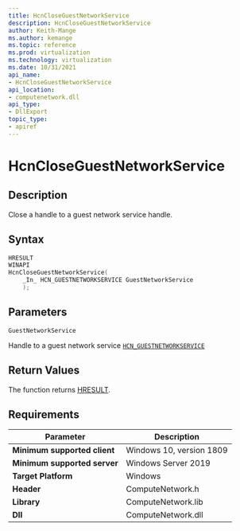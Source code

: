 ```yaml
---
title: HcnCloseGuestNetworkService
description: HcnCloseGuestNetworkService
author: Keith-Mange
ms.author: kemange
ms.topic: reference
ms.prod: virtualization
ms.technology: virtualization
ms.date: 10/31/2021
api_name:
- HcnCloseGuestNetworkService
api_location:
- computenetwork.dll
api_type:
- DllExport
topic_type:
- apiref
---
```

# HcnCloseGuestNetworkService

## Description

Close a handle to a guest network service handle.

## Syntax

```cpp
HRESULT
WINAPI
HcnCloseGuestNetworkService(
    _In_ HCN_GUESTNETWORKSERVICE GuestNetworkService
    );```

## Parameters

`GuestNetworkService`

Handle to a guest network service [`HCN_GUESTNETWORKSERVICE`](./HCN_GUESTNETWORKSERVICE.md)

## Return Values

The function returns [HRESULT](./HCNHResult.md).

## Requirements

|Parameter|Description|
|---|---|
| **Minimum supported client** | Windows 10, version 1809 |
| **Minimum supported server** | Windows Server 2019 |
| **Target Platform** | Windows |
| **Header** | ComputeNetwork.h |
| **Library** | ComputeNetwork.lib |
| **Dll** | ComputeNetwork.dll |


